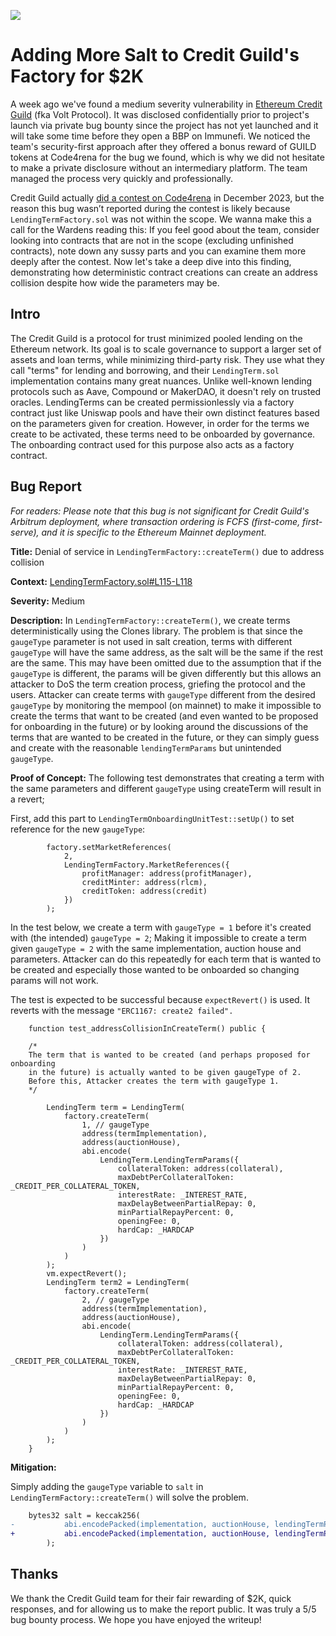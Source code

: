 
![](https://i.imgur.com/XUFwLJW.jpeg)

# Adding More Salt to Credit Guild's Factory for $2K

A week ago we've found a medium severity vulnerability in [Ethereum Credit Guild](https://twitter.com/CreditGuild) (fka Volt Protocol). It was disclosed confidentially prior to project's launch via private bug bounty since the project has not yet launched and it will take some time before they open a BBP on Immunefi. We noticed the team's security-first approach after they offered a bonus reward of GUILD tokens at Code4rena for the bug we found, which is why we did not hesitate to make a private disclosure without an intermediary platform. The team managed the process very quickly and professionally.

Credit Guild actually [did a contest on Code4rena](https://code4rena.com/audits/2023-12-ethereum-credit-guild#top) in December 2023, but the reason this bug wasn’t reported during the contest is likely because `LendingTermFactory.sol` was not within the scope. We wanna make this a call for the Wardens reading this: If you feel good about the team, consider looking into contracts that are not in the scope (excluding unfinished contracts), note down any sussy parts and you can examine them more deeply after the contest. Now let's take a deep dive into this finding, demonstrating how deterministic contract creations can create an address collision despite how wide the parameters may be.

## Intro
The Credit Guild is a protocol for trust minimized pooled lending on the Ethereum network. Its goal is to scale governance to support a larger set of assets and loan terms, while minimizing third-party risk. They use what they call "terms" for lending and borrowing, and their `LendingTerm.sol` implementation contains many great nuances. Unlike well-known lending protocols such as Aave, Compound or MakerDAO, it doesn't rely on trusted oracles. LendingTerms can be created permissionlessly via a factory contract just like Uniswap pools and have their own distinct features based on the parameters given for creation. However, in order for the terms we create to be activated, these terms need to be onboarded by governance. The onboarding contract used for this purpose also acts as a factory contract.

## Bug Report

_For readers: Please note that this bug is not significant for Credit Guild's Arbitrum deployment, where transaction ordering is FCFS (first-come, first-serve), and it is specific to the Ethereum Mainnet deployment._

**Title:** Denial of service in `LendingTermFactory::createTerm()` due to address collision

**Context:** [LendingTermFactory.sol#L115-L118](https://github.com/volt-protocol/ethereum-credit-guild/blob/main/src/governance/LendingTermFactory.sol#L115-L118)

**Severity:** Medium

**Description:**
In `LendingTermFactory::createTerm()`, we create terms deterministically using the Clones library. The problem is that since the `gaugeType` parameter is not used in salt creation, terms with different `gaugeType` will have the same address, as the salt will be the same if the rest are the same. This may have been omitted due to the assumption that if the `gaugeType` is different, the params will be given differently but this allows an attacker to DoS the term creation process, griefing the protocol and the users. Attacker can create terms with `gaugeType` different from the desired `gaugeType` by monitoring the mempool (on mainnet) to make it impossible to create the terms that want to be created (and even wanted to be proposed for onboarding in the future) or by looking around the discussions of the terms that are wanted to be created in the future, or they can simply guess and create with the reasonable `lendingTermParams` but unintended `gaugeType`.

**Proof of Concept:**
The following test demonstrates that creating a term with the same parameters and different `gaugeType` using createTerm will result in a revert;

First, add this part to `LendingTermOnboardingUnitTest::setUp()` to set reference for the new `gaugeType`:
```solidity
        factory.setMarketReferences(
            2,
            LendingTermFactory.MarketReferences({
                profitManager: address(profitManager),
                creditMinter: address(rlcm),
                creditToken: address(credit)
            })
        );
```

In the test below, we create a term with `gaugeType = 1` before it's created with (the intended) `gaugeType = 2`; Making it impossible to create a term given `gaugeType = 2` with the same implementation, auction house and parameters. Attacker can do this repeatedly for each term that is wanted to be created and especially those wanted to be onboarded so changing params will not work.

The test is expected to be successful because `expectRevert()` is used. It reverts with the message `"ERC1167: create2 failed".`
```solidity
    function test_addressCollisionInCreateTerm() public {

	/*
	The term that is wanted to be created (and perhaps proposed for onboarding
	in the future) is actually wanted to be given gaugeType of 2.
	Before this, Attacker creates the term with gaugeType 1.
	*/
		
        LendingTerm term = LendingTerm(
            factory.createTerm(
                1, // gaugeType
                address(termImplementation),
                address(auctionHouse),
                abi.encode(
                    LendingTerm.LendingTermParams({
                        collateralToken: address(collateral),
                        maxDebtPerCollateralToken: _CREDIT_PER_COLLATERAL_TOKEN,
                        interestRate: _INTEREST_RATE,
                        maxDelayBetweenPartialRepay: 0,
                        minPartialRepayPercent: 0,
                        openingFee: 0,
                        hardCap: _HARDCAP
                    })
                )
            )
        );
        vm.expectRevert();
        LendingTerm term2 = LendingTerm(
            factory.createTerm(
                2, // gaugeType
                address(termImplementation),
                address(auctionHouse),
                abi.encode(
                    LendingTerm.LendingTermParams({
                        collateralToken: address(collateral),
                        maxDebtPerCollateralToken: _CREDIT_PER_COLLATERAL_TOKEN,
                        interestRate: _INTEREST_RATE,
                        maxDelayBetweenPartialRepay: 0,
                        minPartialRepayPercent: 0,
                        openingFee: 0,
                        hardCap: _HARDCAP
                    })
                )
            )
        );
    }
```


**Mitigation:**

Simply adding the `gaugeType` variable to `salt` in `LendingTermFactory::createTerm()` will solve the problem.

```diff
	bytes32 salt = keccak256(
-           abi.encodePacked(implementation, auctionHouse, lendingTermParams)
+           abi.encodePacked(implementation, auctionHouse, lendingTermParams, gaugeType)
        );
```

## Thanks

We thank the Credit Guild team for their fair rewarding of $2K, quick responses, and for allowing us to make the report public. It was truly a 5/5 bug bounty process. We hope you have enjoyed the writeup!
